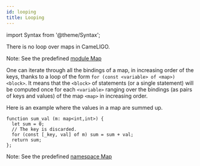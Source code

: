 ```yaml
---
id: looping
title: Looping
---
```


import Syntax from '@theme/Syntax';

<Syntax syntax="cameligo">
There is no loop over maps in CameLIGO.

Note: See the predefined
[module Map](../reference/map-reference/?lang=cameligo)

</Syntax>

<Syntax syntax="jsligo">

One can iterate through all the bindings of a map, in increasing order
of the keys, thanks to a loop of the form `for (const <variable> of <map>) <block>`. It means that the `<block>` of statements (or a
single statement) will be computed once for each `<variable>` ranging
over the bindings (as pairs of keys and values) of the map `<map>` in
increasing order.

Here is an example where the values in a map are summed up.

```jsligo group=map_looping
function sum_val (m: map<int,int>) {
  let sum = 0;
  // The key is discarded.
  for (const [_key, val] of m) sum = sum + val;
  return sum;
};
```

Note: See the predefined
[namespace Map](../reference/map-reference/?lang=jsligo)

</Syntax>
